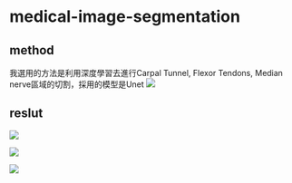 # medical-image-segmentation
## method
我選用的方法是利用深度學習去進行Carpal Tunnel, Flexor Tendons, Median nerve區域的切割，採用的模型是Unet
![](https://i.imgur.com/vjOnxrk.png)

## reslut
![](https://i.imgur.com/2a1QNGl.png)

![](https://i.imgur.com/ubfGcDB.png)

![](https://i.imgur.com/iaAP0uX.png)
